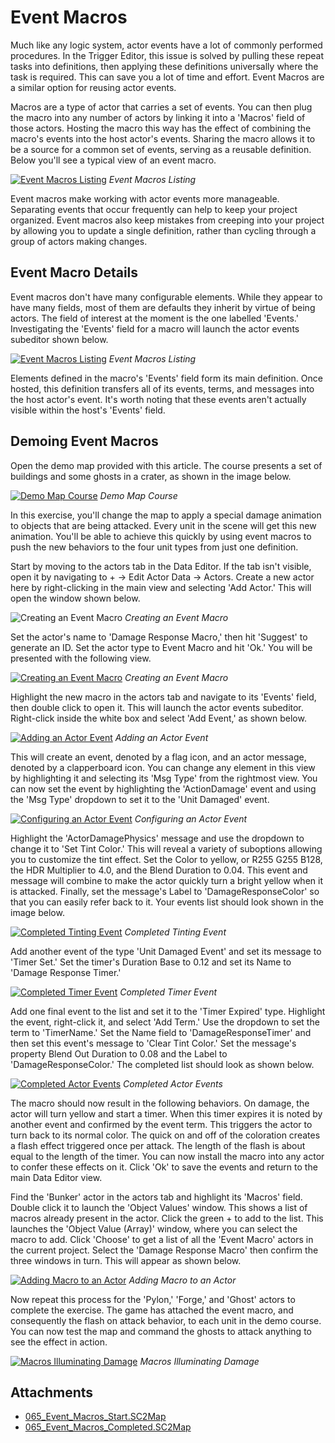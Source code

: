 # Event Macros

Much like any logic system, actor events have a lot of commonly performed procedures. In the Trigger Editor, this issue is solved by pulling these repeat tasks into definitions, then applying these definitions universally where the task is required. This can save you a lot of time and effort. Event Macros are a similar option for reusing actor events.

Macros are a type of actor that carries a set of events. You can then plug the macro into any number of actors by linking it into a 'Macros' field of those actors. Hosting the macro this way has the effect of combining the macro's events into the host actor's events. Sharing the macro allows it to be a source for a common set of events, serving as a reusable definition. Below you'll see a typical view of an event macro.

[![Event Macros Listing](./resources/065_Event_Macros1.png)](./resources/065_Event_Macros1.png)
*Event Macros Listing*

Event macros make working with actor events more manageable. Separating events that occur frequently can help to keep your project organized. Event macros also keep mistakes from creeping into your project by allowing you to update a single definition, rather than cycling through a group of actors making changes.

## Event Macro Details

Event macros don't have many configurable elements. While they appear to have many fields, most of them are defaults they inherit by virtue of being actors. The field of interest at the moment is the one labelled 'Events.' Investigating the 'Events' field for a macro will launch the actor events subeditor shown below.

[![Event Macros Listing](./resources/065_Event_Macros2.png)](./resources/065_Event_Macros2.png)
*Event Macros Listing*

Elements defined in the macro's 'Events' field form its main definition. Once hosted, this definition transfers all of its events, terms, and messages into the host actor's event. It's worth noting that these events aren't actually visible within the host's 'Events' field.

## Demoing Event Macros

Open the demo map provided with this article. The course presents a set of buildings and some ghosts in a crater, as shown in the image below.

[![Demo Map Course](./resources/065_Event_Macros3.png)](./resources/065_Event_Macros3.png)
*Demo Map Course*

In this exercise, you'll change the map to apply a special damage animation to objects that are being attacked. Every unit in the scene will get this new animation. You'll be able to achieve this quickly by using event macros to push the new behaviors to the four unit types from just one definition.

Start by moving to the actors tab in the Data Editor. If the tab isn't visible, open it by navigating to + -\> Edit Actor Data -\> Actors. Create a new actor here by right-clicking in the main view and selecting 'Add Actor.' This will open the window shown below.

![Creating an Event Macro](./resources/065_Event_Macros4.png)
*Creating an Event Macro*

Set the actor's name to 'Damage Response Macro,' then hit 'Suggest' to generate an ID. Set the actor type to Event Macro and hit 'Ok.' You will be presented with the following view.

[![Creating an Event Macro](./resources/065_Event_Macros5.png)](./resources/065_Event_Macros5.png)
*Creating an Event Macro*

Highlight the new macro in the actors tab and navigate to its 'Events' field, then double click to open it. This will launch the actor events subeditor. Right-click inside the white box and select 'Add Event,' as shown below.

[![Adding an Actor Event](./resources/065_Event_Macros6.png)](./resources/065_Event_Macros6.png)
*Adding an Actor Event*

This will create an event, denoted by a flag icon, and an actor message, denoted by a clapperboard icon. You can change any element in this view by highlighting it and selecting its 'Msg Type' from the rightmost view. You can now set the event by highlighting the 'ActionDamage' event and using the 'Msg Type' dropdown to set it to the 'Unit Damaged' event.

[![Configuring an Actor Event](./resources/065_Event_Macros7.png)](./resources/065_Event_Macros7.png)
*Configuring an Actor Event*

Highlight the 'ActorDamagePhysics' message and use the dropdown to change it to 'Set Tint Color.' This will reveal a variety of suboptions allowing you to customize the tint effect. Set the Color to yellow, or R255 G255 B128, the HDR Multiplier to 4.0, and the Blend Duration to 0.04. This event and message will combine to make the actor quickly turn a bright yellow when it is attacked. Finally, set the message's Label to 'DamageResponseColor' so that you can easily refer back to it. Your events list should look shown in the image below.

[![Completed Tinting Event](./resources/065_Event_Macros8.png)](./resources/065_Event_Macros8.png)
*Completed Tinting Event*

Add another event of the type 'Unit Damaged Event' and set its message to 'Timer Set.' Set the timer's Duration Base to 0.12 and set its Name to 'Damage Response Timer.'

[![Completed Timer Event](./resources/065_Event_Macros9.png)](./resources/065_Event_Macros9.png)
*Completed Timer Event*

Add one final event to the list and set it to the 'Timer Expired' type. Highlight the event, right-click it, and select 'Add Term.' Use the dropdown to set the term to 'TimerName.' Set the Name field to 'DamageResponseTimer' and then set this event's message to 'Clear Tint Color.' Set the message's property Blend Out Duration to 0.08 and the Label to 'DamageResponseColor.' The completed list should look as shown below.

[![Completed Actor Events](./resources/065_Event_Macros10.png)](./resources/065_Event_Macros10.png)
*Completed Actor Events*

The macro should now result in the following behaviors. On damage, the actor will turn yellow and start a timer. When this timer expires it is noted by another event and confirmed by the event term. This triggers the actor to turn back to its normal color. The quick on and off of the coloration creates a flash effect triggered once per attack. The length of the flash is about equal to the length of the timer. You can now install the macro into any actor to confer these effects on it. Click 'Ok' to save the events and return to the main Data Editor view.

Find the 'Bunker' actor in the actors tab and highlight its 'Macros' field. Double click it to launch the 'Object Values' window. This shows a list of macros already present in the actor. Click the green + to add to the list. This launches the 'Object Value (Array)' window, where you can select the macro to add. Click 'Choose' to get a list of all the 'Event Macro' actors in the current project. Select the 'Damage Response Macro' then confirm the three windows in turn. This will appear as shown below.

[![Adding Macro to an Actor](./resources/065_Event_Macros11.png)](./resources/065_Event_Macros11.png)
*Adding Macro to an Actor*

Now repeat this process for the 'Pylon,' 'Forge,' and 'Ghost' actors to complete the exercise. The game has attached the event macro, and consequently the flash on attack behavior, to each unit in the demo course. You can now test the map and command the ghosts to attack anything to see the effect in action.

[![Macros Illuminating Damage](./resources/065_Event_Macros12.png)](./resources/065_Event_Macros12.png)
*Macros Illuminating Damage*

## Attachments

 * [065_Event_Macros_Start.SC2Map](./maps/065_Event_Macros_Start.SC2Map)
 * [065_Event_Macros_Completed.SC2Map](./maps/065_Event_Macros_Completed.SC2Map)
